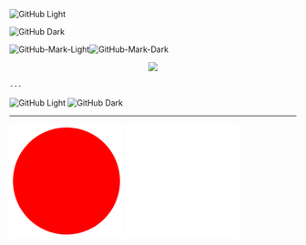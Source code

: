 
<!-- ![](https://github-readme-stats.vercel.app/api?username=utsmannn&show_icons=true&theme=dark)

![GitHub-Mark-Light](https://user-images.githubusercontent.com/3369400/139447912-e0f43f33-6d9f-45f8-be46-2df5bbc91289.png#gh-dark-mode-only)![GitHub-Mark-Dark](https://user-images.githubusercontent.com/3369400/139448065-39a229ba-4b06-434b-bc67-616e2ed80c8f.png#gh-light-mode-only)


![](https://anu-mas.herokuapp.com/image3#gh-dark-mode-only) -->

![GitHub Light](https://github.com/github-light.png)


![GitHub Dark](https://anu-mas-github.herokuapp.com/icon.svg?color=red&label=sip)

![GitHub-Mark-Light](https://anu-mas-github.herokuapp.com/image3#gh-dark-mode-only)![GitHub-Mark-Dark](https://anu-mas-github.herokuapp.com/image.svg#gh-light-mode-only)

<p align="center">
  <img src="https://anu-mas-github.herokuapp.com/icon.svg">
        <param name="stroke" value="red" />
  </img>      
</p>


<object type="image/svg+xml" data="https://anu-mas-github.herokuapp.com/icon.svg">
        <param name="stroke" value="red" />
        <param name="label" value="stop" />
</object>
    
    
    ---

![GitHub Light](https://anu-mas.herokuapp.com/github#gh-light-mode-only)
![GitHub Dark](https://anu-mas.herokuapp.com/github#gh-dark-mode-only)

---
![GitHub Light](gh-account-light.svg#gh-light-mode-only)
![GitHub Dark](gh-account-dark.svg#gh-dark-mode-only)


